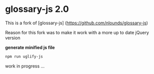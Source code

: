 # glossary-js 2.0
This is a fork of [glossary-js] (https://github.com/nlounds/glossary-js)

Reason for this fork was to make it work with a more up to date jQuery version

**generate minified js file**
```bash
npm run uglify-js
```


work in progress ...
